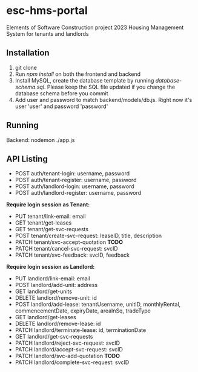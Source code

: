 # esc-hms-portal
Elements of Software Construction project 2023
Housing Management System for tenants and landlords

## Installation
1. git clone
2. Run *npm install* on both the frontend and backend
3. Install MySQL, create the database template by running *database-schema.sql*. Please keep the SQL file updated if you change the database schema before you commit
4. Add user and password to match backend/models/db.js. Right now it's user 'user' and password 'password'

## Running
Backend: nodemon ./app.js

## API Listing
- POST auth/tenant-login: username, password
- POST auth/tenant-register: username, password
- POST auth/landlord-login: username, password
- POST auth/landlord-register: username, password

__Require login session as Tenant:__
- PUT tenant/link-email: email
- GET tenant/get-leases
- GET tenant/get-svc-requests
- POST tenant/create-svc-request: leaseID, title, description
- PATCH tenant/svc-accept-quotation __TODO__
- PATCH tenant/cancel-svc-request: svcID
- PATCH tenant/svc-feedback: svcID, feedback

__Require login session as Landlord:__
- PUT landlord/link-email: email
- POST landlord/add-unit: address
- GET landlord/get-units
- DELETE landlord/remove-unit: id
- POST landlord/add-lease: tenantUsername, unitID, monthlyRental, commencementDate, expiryDate, areaInSq, tradeType
- GET landlord/get-leases
- DELETE landlord/remove-lease: id
- PATCH landlord/terminate-lease: id, terminationDate
- GET landlord/get-svc-requests
- PATCH landlord/reject-svc-request: svcID
- PATCH landlord/accept-svc-request: svcID
- PATCH landlord/svc-add-quotation __TODO__
- PATCH landlord/complete-svc-request: svcID